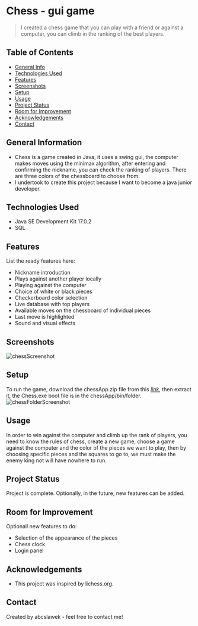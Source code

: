 # Chess - gui game
> I created a chess game that you can play with a friend or against a computer, you can climb in the ranking of the best players.


## Table of Contents
* [General Info](#general-information)
* [Technologies Used](#technologies-used)
* [Features](#features)
* [Screenshots](#screenshots)
* [Setup](#setup)
* [Usage](#usage)
* [Project Status](#project-status)
* [Room for Improvement](#room-for-improvement)
* [Acknowledgements](#acknowledgements)
* [Contact](#contact)



## General Information
- Chess is a game created in Java, it uses a swing gui, the computer makes moves using the minimax algorithm, after entering and confirming the nickname, you can check the ranking of players. There are three colors of the chessboard to choose from.
- I undertook to create this project because I want to become a java junior developer.



## Technologies Used
- Java SE Development Kit 17.0.2
- SQL


## Features
List the ready features here:
- Nickname introduction
- Plays against another player locally
- Playing against the computer
- Choice of white or black pieces
- Checkerboard color selection
- Live database with top players
- Available moves on the chessboard of individual pieces
- Last move is highlighted
- Sound and visual effects


## Screenshots
![chessScreenshot](https://user-images.githubusercontent.com/56951671/220776668-5c313dd8-4ab2-48c6-9062-80210bd31485.png)




## Setup
To run the game, download the chessApp.zip file from this [_link_](https://drive.google.com/file/d/1rT61F4QzCgNy8VcVufDLv9T5wnjhrNJe/view?usp=sharing), then extract it, the Chess.exe boot file is in the chessApp/bin/folder.
![chessFolderScreenshot](https://user-images.githubusercontent.com/56951671/220777815-38a15a68-f325-46d9-8786-f1be04494df6.png)



## Usage
In order to win against the computer and climb up the rank of players, you need to know the rules of chess, create a new game, choose a game against the computer and the color of the pieces we want to play, then by choosing specific pieces and the squares to go to, we must make the enemy king not will have nowhere to run.




## Project Status
Project is complete. Optionally, in the future, new features can be added.


## Room for Improvement

Optionall new features to do:
- Selection of the appearance of the pieces
- Chess clock
- Login panel


## Acknowledgements
- This project was inspired by lichess.org.


## Contact
Created by abcslawek - feel free to contact me!
